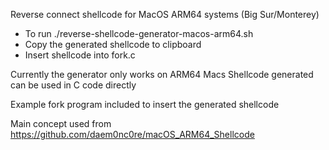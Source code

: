 Reverse connect shellcode for MacOS ARM64 systems (Big Sur/Monterey) 

- To run  ./reverse-shellcode-generator-macos-arm64.sh 
- Copy the generated shellcode to clipboard 
- Insert shellcode into fork.c 

Currently the generator only works on ARM64 Macs 
Shellcode generated can be used in C code directly 

Example fork program included to insert the generated shellcode 

Main concept used from  https://github.com/daem0nc0re/macOS_ARM64_Shellcode 
